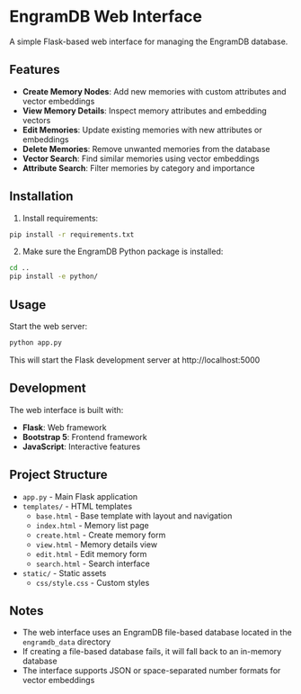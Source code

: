 # EngramDB Web Interface

A simple Flask-based web interface for managing the EngramDB database.

## Features

- **Create Memory Nodes**: Add new memories with custom attributes and vector embeddings
- **View Memory Details**: Inspect memory attributes and embedding vectors
- **Edit Memories**: Update existing memories with new attributes or embeddings
- **Delete Memories**: Remove unwanted memories from the database
- **Vector Search**: Find similar memories using vector embeddings
- **Attribute Search**: Filter memories by category and importance

## Installation

1. Install requirements:

```bash
pip install -r requirements.txt
```

2. Make sure the EngramDB Python package is installed:

```bash
cd ..
pip install -e python/
```

## Usage

Start the web server:

```bash
python app.py
```

This will start the Flask development server at http://localhost:5000

## Development

The web interface is built with:

- **Flask**: Web framework
- **Bootstrap 5**: Frontend framework
- **JavaScript**: Interactive features

## Project Structure

- `app.py` - Main Flask application
- `templates/` - HTML templates
  - `base.html` - Base template with layout and navigation
  - `index.html` - Memory list page
  - `create.html` - Create memory form
  - `view.html` - Memory details view
  - `edit.html` - Edit memory form
  - `search.html` - Search interface
- `static/` - Static assets
  - `css/style.css` - Custom styles

## Notes

- The web interface uses an EngramDB file-based database located in the `engramdb_data` directory
- If creating a file-based database fails, it will fall back to an in-memory database
- The interface supports JSON or space-separated number formats for vector embeddings